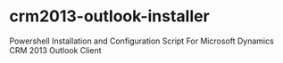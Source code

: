 # crm2013-outlook-installer
Powershell Installation and Configuration Script For Microsoft Dynamics CRM 2013 Outlook Client
